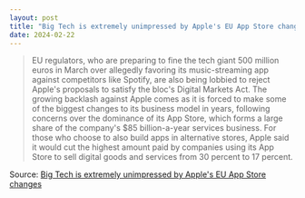 ```yaml
---
layout: post
title: "Big Tech is extremely unimpressed by Apple's EU App Store changes"
date: 2024-02-22
---
```


> EU regulators, who are preparing to fine the tech giant 500 million euros
in March over allegedly favoring its music-streaming app against
competitors like Spotify, are also being lobbied to reject Apple's
proposals to satisfy the bloc's Digital Markets Act. The growing backlash
against Apple comes as it is forced to make some of the biggest changes to
its business model in years, following concerns over the dominance of its
App Store, which forms a large share of the company's $85 billion-a-year
services business. For those who choose to also build apps in alternative
stores, Apple said it would cut the highest amount paid by companies using
its App Store to sell digital goods and services from 30 percent to 17
percent.

Source: [Big Tech is extremely unimpressed by Apple's EU App Store changes](
https://arstechnica.com/?p=2004833)

